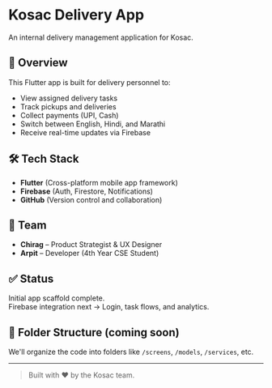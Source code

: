 # Kosac Delivery App

An internal delivery management application for Kosac.

## 🚀 Overview

This Flutter app is built for delivery personnel to:
- View assigned delivery tasks
- Track pickups and deliveries
- Collect payments (UPI, Cash)
- Switch between English, Hindi, and Marathi
- Receive real-time updates via Firebase

## 🛠 Tech Stack

- **Flutter** (Cross-platform mobile app framework)
- **Firebase** (Auth, Firestore, Notifications)
- **GitHub** (Version control and collaboration)

## 👥 Team

- **Chirag** – Product Strategist & UX Designer  
- **Arpit** – Developer (4th Year CSE Student)

## ✅ Status

Initial app scaffold complete.  
Firebase integration next → Login, task flows, and analytics.

## 📂 Folder Structure (coming soon)

We'll organize the code into folders like `/screens`, `/models`, `/services`, etc.

---

> Built with ❤️ by the Kosac team.
